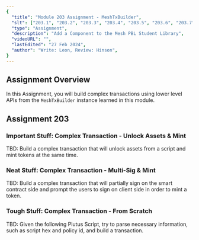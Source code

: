 ```yaml
---
{
  "title": "Module 203 Assignment - MeshTxBuilder",
  "slt": ["203.1", "203.2", "203.3", "203.4", "203.5", "203.6", "203.7"],
  "type": "Assignment",
  "description": "Add a Component to the Mesh PBL Student Library",
  "videoURL": "",
  "lastEdited": "27 Feb 2024",
  "author": "Write: Leon, Review: Hinson",
}
---
```


## Assignment Overview

In this Assignment, you will build complex transactions using lower level APIs from the `MeshTxBuilder` instance learned in this module.

## Assignment 203

### Important Stuff: Complex Transaction - Unlock Assets & Mint

TBD: Build a complex transaction that will unlock assets from a script and mint tokens at the same time. 

### Neat Stuff: Complex Transaction - Multi-Sig & Mint

TBD: Build a complex transaction that will partially sign on the smart contract side and prompt the users to sign on client side in order to mint a token.

### Tough Stuff: Complex Transaction - From Scratch

TBD: Given the following Plutus Script, try to parse necessary information, such as script hex and policy id, and build a transaction.
